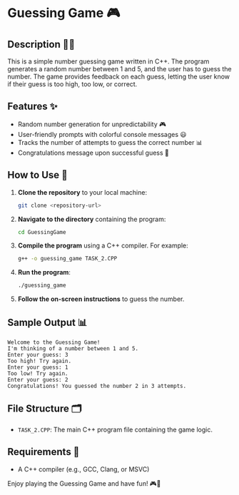 # Guessing Game 🎮

## Description 🕵️‍♂️
This is a simple number guessing game written in C++. The program generates a random number between 1 and 5, and the user has to guess the number. The game provides feedback on each guess, letting the user know if their guess is too high, too low, or correct.

## Features ✨
- Random number generation for unpredictability 🎮
- User-friendly prompts with colorful console messages 😃
- Tracks the number of attempts to guess the correct number 📊
- Congratulations message upon successful guess 🎉

## How to Use 🔧
1. **Clone the repository** to your local machine:
   ```bash
   git clone <repository-url>
   ```
2. **Navigate to the directory** containing the program:
   ```bash
   cd GuessingGame
   ```
3. **Compile the program** using a C++ compiler. For example:
   ```bash
   g++ -o guessing_game TASK_2.CPP
   ```
4. **Run the program**:
   ```bash
   ./guessing_game
   ```
5. **Follow the on-screen instructions** to guess the number.

## Sample Output 📊
```
Welcome to the Guessing Game!
I'm thinking of a number between 1 and 5.
Enter your guess: 3
Too high! Try again.
Enter your guess: 1
Too low! Try again.
Enter your guess: 2
Congratulations! You guessed the number 2 in 3 attempts.
```

## File Structure 🗂
- `TASK_2.CPP`: The main C++ program file containing the game logic.

## Requirements 🔧
- A C++ compiler (e.g., GCC, Clang, or MSVC)

Enjoy playing the Guessing Game and have fun! 🎮🎉

